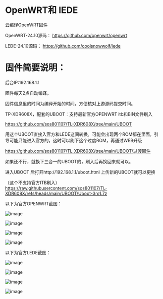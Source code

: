 # OpenWRT和 IEDE
云编译OpenWRT固件

OpenWRT-24.10源码：
https://github.com/openwrt/openwrt

LEDE-24.10源码：
https://github.com/coolsnowwolf/lede


# 固件简要说明：
后台IP:192.168.1.1

固件每天2点自动编译。

固件信息里的时间为编译开始的时间，方便核对上游源码提交时间。

TP-XDR608X，配套的UBOOT：支持最新官方OPENWRT itb和BIN文件刷入

https://github.com/sos801107/TL-XDR608X/tree/main/UBOOT

用这个UBOOT直接入官方和LEDE这间转换，可能会出现两个ROM都在里面，引导可能只能进入官方的，这时可以刷下这个过度ROM，再通过WEB升级 

https://github.com/sos801107/TL-XDR608X/tree/main/UBOOT/过渡固件

如果还不行，就换下三合一的UBOOT的，刷入后再换回来就可以。

进入UBOOT 后打开http://192.168.1.1/uboot.html 上传新的UBOOT就可以更换

（这个不支持官方ITB刷入）
https://raw.githubusercontent.com/sos801107/TL-XDR608X/refs/heads/main/UBOOT/Uboot-3ro1.7z


以下为官方OPENWRT截图：

![image](https://github.com/user-attachments/assets/52995d5f-68d0-46e6-be6e-14b3a17b8361)

![image](https://github.com/user-attachments/assets/4fff19fd-cfb0-4888-9d19-5f148605301a)

![image](https://github.com/user-attachments/assets/40c55ad8-7353-45e9-8781-d5dd19732ce5)

![image](https://github.com/user-attachments/assets/6877d258-5579-45d4-8830-194ef9a5ef14)


以下为官方LEDE截图：

![image](https://github.com/user-attachments/assets/0619f0e0-e3e5-494b-b079-8b1a5762ae2c)

![image](https://github.com/user-attachments/assets/c79bc135-f90d-429d-b36e-17f5c4d3d31d)

![image](https://github.com/user-attachments/assets/efe79a70-ec2f-4ff6-9ae7-0a32971e82c3)

![image](https://github.com/user-attachments/assets/57d9f759-d78e-4a24-a489-321894206feb)
